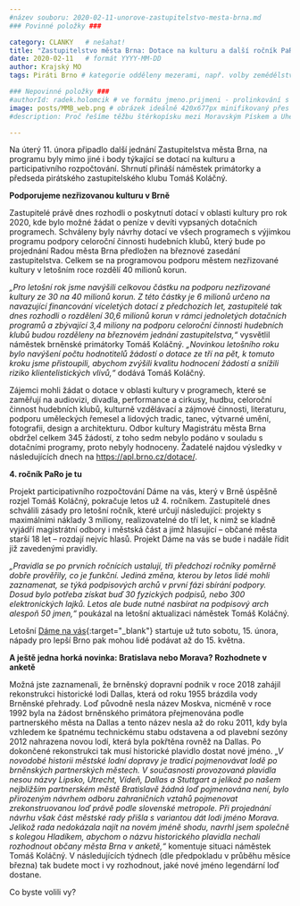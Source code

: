 ```yaml
---
#název souboru: 2020-02-11-unorove-zastupitelstvo-mesta-brna.md
### Povinné položky ###

category: CLANKY   # nešahat!
title: "Zastupitelstvo města Brna: Dotace na kulturu a další ročník PaRo"
date: 2020-02-11   # formát YYYY-MM-DD
author: Krajský MO
tags: Piráti Brno # kategorie odděleny mezerami, např. volby zemědělství životní-prostředí piráti (viz https://jihomoravsky.pirati.cz/tags/)

### Nepovinné položky ###
#authorId: radek.holomcik # ve formátu jmeno.prijmeni - prolinkování s profilem přes uid
image: posts/MMB_web.png # obrázek ideálně 420x677px minifikovaný přes https://tinypng.com/
#description: Proč řešíme těžbu štěrkopísku mezi Moravským Pískem a Uherským Ostrohem? Podrobné info o celé kauze.

---
```


Na úterý 11. února připadlo další jednání Zastupitelstva města Brna, na programu byly mimo jiné i body týkající se dotací na kulturu a participativního rozpočtování. Shrnutí přináší náměstek primátorky a předseda pirátského zastupitelského klubu Tomáš Koláčný.

**Podporujeme nezřizovanou kulturu v Brně**

Zastupitelé právě dnes rozhodli o poskytnutí dotací v oblasti kultury pro rok 2020, kde bylo možné žádat o peníze v devíti vypsaných dotačních programech. Schváleny byly návrhy dotací ve všech programech s výjimkou programu podpory celoroční činnosti hudebních klubů, který bude po projednání Radou města Brna předložen na březnové zasedání zastupitelstva. Celkem se na programovou podporu městem nezřizované kultury v letošním roce rozdělí 40 milionů korun. 

*„Pro letošní rok jsme navýšili celkovou částku na podporu nezřizované kultury ze 30 na 40 milionů korun. Z této částky je 6 milionů určeno na navazující financování víceletých dotací z předchozích let, zastupitelé tak dnes rozhodli o rozdělení 30,6 milionů korun v rámci jednoletých dotačních programů a zbývající 3,4 miliony na podporu celoroční činnosti hudebních klubů budou rozděleny na březnovém jednání zastupitelstva,“* vysvětlil náměstek brněnské primátorky Tomáš Koláčný. *„Novinkou letošního roku bylo navýšení počtu hodnotitelů žádostí o dotace ze tří na pět, k tomuto kroku jsme přistoupili, abychom zvýšili kvalitu hodnocení žádostí a snížili riziko klientelistických vlivů,“* dodává Tomáš Koláčný. 

Zájemci mohli žádat o dotace v oblasti kultury v programech, které se zaměřují na audiovizi, divadla, performance a cirkusy, hudbu, celoroční činnost hudebních klubů, kulturně vzdělávací a zájmové činnosti, literaturu, podporu uměleckých řemesel a lidových tradic, tanec, výtvarné umění, fotografii, design a architekturu. Odbor kultury Magistrátu města Brna obdržel celkem 345 žádostí, z toho sedm nebylo podáno v souladu s dotačními programy, proto nebyly hodnoceny. Žadatelé najdou výsledky v následujících dnech na https://apl.brno.cz/dotace/. 

**4. ročník PaRo je tu**

Projekt participativního rozpočtování Dáme na vás, který v Brně úspěšně rozjel Tomáš Koláčný, pokračuje letos už 4. ročníkem. Zastupitelé dnes schválili zásady pro letošní ročník, které určují následující: projekty s maximálními náklady 3 miliony, realizovatelné do tří let, k nimž se kladně vyjádří magistrátní odbory i městská část a jimž hlasující – občané města starší 18 let – rozdají nejvíc hlasů. Projekt Dáme na vás se bude i nadále řídit již zavedenými pravidly.

*„Pravidla se po prvních ročnících ustalují, tři předchozí ročníky poměrně dobře prověřily, co je funkční. Jediná změna, kterou by letos lidé mohli zaznamenat, se týká podpisových archů v první fázi sbírání podpory. Dosud bylo potřeba získat buď 30 fyzických podpisů, nebo 300 elektronických lajků. Letos ale bude nutné nasbírat na podpisový arch alespoň 50 jmen,“* poukázal na letošní aktualizaci náměstek Tomáš Koláčný.

Letošní [Dáme na vás](https://damenavas.brno.cz/){:target="_blank"} startuje už tuto sobotu, 15. února, nápady pro lepší Brno pak mohou lidé podávat až do 15. května.

**A ještě jedna horká novinka: Bratislava nebo Morava? Rozhodnete v anketě**

Možná jste zaznamenali, že brněnský dopravní podnik v roce 2018 zahájil rekonstrukci historické lodi Dallas, která od roku 1955 brázdila vody Brněnské přehrady. Loď původně nesla název Moskva, nicméně v roce 1992 byla na žádost brněnského primátora přejmenována podle partnerského města na Dallas a tento název nesla až do roku 2011, kdy byla vzhledem ke špatnému technickému stabu odstavena a od plavební sezóny 2012 nahrazena novou lodí, která byla pokřtěna rovněž na Dallas. Po dokončené rekonstrukci tak musí historické plavidlo dostat nové jméno. *„V novodobé historii městské lodní dopravy je tradicí pojmenovávat lodě po brněnských partnerských městech. V současnosti provozovaná plavidla nesou názvy Lipsko, Utrecht, Vídeň, Dallas a Stuttgart a jelikož po našem nejbližším partnerském městě Bratislavě žádná loď pojmenována není, bylo přirozeným návrhem odboru zahraničních vztahů pojmenovat zrekonstruovanou loď právě podle slovenské metropole. Při projednání návrhu však část městské rady přišla s variantou dát lodi jméno Morava. Jelikož rada nedokázala najít na novém jméně shodu, navrhl jsem společně s kolegou Hladíkem, abychom o názvu historického plavidla nechali rozhodnout občany města Brna v anketě,“* komentuje situaci náměstek Tomáš Koláčný. V následujících týdnech (dle předpokladu v průběhu měsíce března) tak budete moct i vy rozhodnout, jaké nové jméno legendární loď dostane.

Co byste volili vy?
